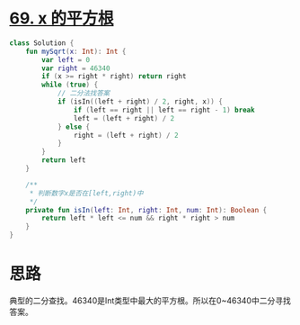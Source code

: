 # [69. x 的平方根](https://leetcode-cn.com/problems/sqrtx/)

```kotlin
class Solution {
    fun mySqrt(x: Int): Int {
        var left = 0
        var right = 46340
        if (x >= right * right) return right
        while (true) {
            // 二分法找答案
            if (isIn((left + right) / 2, right, x)) {
                if (left == right || left == right - 1) break
                left = (left + right) / 2
            } else {
                right = (left + right) / 2
            }
        }
        return left
    }

    /**
     * 判断数字x是否在[left,right)中
     */
    private fun isIn(left: Int, right: Int, num: Int): Boolean {
        return left * left <= num && right * right > num
    }
}
```

# 思路

典型的二分查找。46340是Int类型中最大的平方根。所以在0~46340中二分寻找答案。